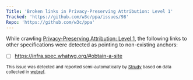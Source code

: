 ```yaml
---
Title: 'Broken links in Privacy-Preserving Attribution: Level 1'
Tracked: 'https://github.com/w3c/ppa/issues/98'
Repo: 'https://github.com/w3c/ppa'
---
```


While crawling [Privacy-Preserving Attribution: Level 1](https://w3c.github.io/ppa/), the following links to other specifications were detected as pointing to non-existing anchors:
* [ ] https://infra.spec.whatwg.org/#obtain-a-site

<sub>This issue was detected and reported semi-automatically by [Strudy](https://github.com/w3c/strudy/) based on data collected in [webref](https://github.com/w3c/webref/).</sub>
